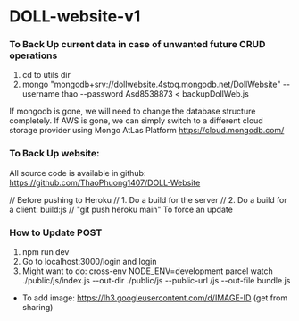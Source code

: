 # DOLL-website-v1

### To Back Up current data in case of unwanted future CRUD operations

1. cd to utils dir
2. mongo "mongodb+srv://dollwebsite.4stoq.mongodb.net/DollWebsite" --username thao --password Asd8538873 < backupDollWeb.js

If mongodb is gone, we will need to change the database structure completely.
If AWS is gone, we can simply switch to a different cloud storage provider using Mongo AtLas Platform https://cloud.mongodb.com/

### To Back Up website:

All source code is available in github: https://github.com/ThaoPhuong1407/DOLL-Website

// Before pushing to Heroku
// 1. Do a build for the server
// 2. Do a build for a client: build:js
// "git push heroku main" To force an update

### How to Update POST

1. npm run dev
2. Go to localhost:3000/login and login
3. Might want to do: cross-env NODE_ENV=development parcel watch ./public/js/index.js --out-dir ./public/js --public-url /js --out-file bundle.js

- To add image: https://lh3.googleusercontent.com/d/IMAGE-ID (get from sharing)
